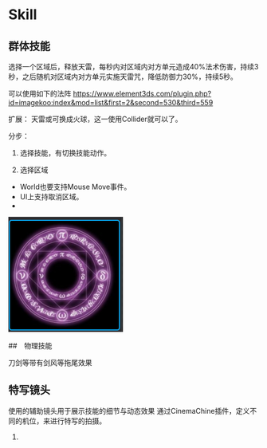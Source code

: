 # Skill

## 群体技能 

选择一个区域后，释放天雷，每秒内对区域内对方单元造成40%法术伤害，持续3秒，之后随机对区域内对方单元实施天雷咒，降低防御力30%，持续5秒。

可以使用如下的法阵
https://www.element3ds.com/plugin.php?id=imagekoo:index&mod=list&first=2&second=530&third=559


扩展：
天雷或可换成火球，这一使用Collider就可以了。

分步：

1. 选择技能，有切换技能动作。


2. 选择区域
 - World也要支持Mouse Move事件。
 - UI上支持取消区域。
 - 
![](./Docs/img/Readme_2020-04-08-22-22-49.png)



##　物理技能

刀剑等带有剑风等拖尾效果



## 特写镜头

使用的辅助镜头用于展示技能的细节与动态效果
通过CinemaChine插件，定义不同的机位，来进行特写的拍摄。

1. 
